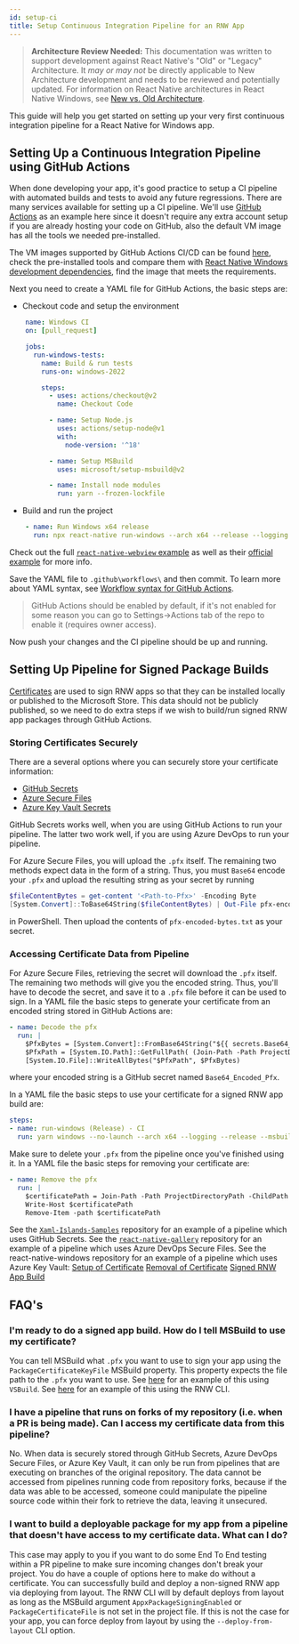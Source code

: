 ```yaml
---
id: setup-ci
title: Setup Continuous Integration Pipeline for an RNW App
---
```


> **Architecture Review Needed:** This documentation was written to support development against React Native's "Old" or "Legacy" Architecture. It *may or may not* be directly applicable to New Architecture development and needs to be reviewed and potentially updated. For information on React Native architectures in React Native Windows, see [New vs. Old Architecture](new-architecture.md).

This guide will help you get started on setting up your very first continuous integration pipeline for a React Native for Windows app.

## Setting Up a Continuous Integration Pipeline using GitHub Actions

When done developing your app, it's good practice to setup a CI pipeline with automated builds and tests to avoid any future regressions. There are many services available for setting up a CI pipeline. We'll use [GitHub Actions](https://docs.github.com/actions) as an example here since it doesn't require any extra account setup if you are already hosting your code on GitHub, also the default VM image has all the tools we needed pre-installed.

The VM images supported by GitHub Actions CI/CD can be found [here](https://github.com/actions/virtual-environments#github-actions-virtual-environments), check the pre-installed tools and compare them with [React Native Windows development dependencies](https://microsoft.github.io/react-native-windows/docs/rnw-dependencies), find the image that meets the requirements.

Next you need to create a YAML file for GitHub Actions, the basic steps are:
- Checkout code and setup the environment
```yaml
    name: Windows CI
    on: [pull_request]

    jobs:
      run-windows-tests:
        name: Build & run tests
        runs-on: windows-2022

        steps:
          - uses: actions/checkout@v2
            name: Checkout Code

          - name: Setup Node.js
            uses: actions/setup-node@v1
            with:
              node-version: '^18'

          - name: Setup MSBuild
            uses: microsoft/setup-msbuild@v2

          - name: Install node modules
            run: yarn --frozen-lockfile
```
- Build and run the project
```yaml
    - name: Run Windows x64 release
      run: npx react-native run-windows --arch x64 --release --logging
```
Check out the full [`react-native-webview` example](https://github.com/react-native-webview/react-native-webview/blob/master/.github/workflows/windows-ci.yml) as well as their [official example](https://github.blog/2019-08-08-github-actions-now-supports-ci-cd/) for more info.

Save the YAML file to `.github\workflows\` and then commit. To learn more about YAML syntax, see [Workflow syntax for GitHub Actions](https://docs.github.com/actions/using-workflows/workflow-syntax-for-github-actions).

> GitHub Actions should be enabled by default, if it's not enabled for some reason you can go to Settings->Actions tab of the repo to enable it (requires owner access).

Now push your changes and the CI pipeline should be up and running.

## Setting Up Pipeline for Signed Package Builds
[Certificates](https://docs.microsoft.com/windows/msix/package/create-certificate-package-signing) are used to sign RNW apps so that they can be installed locally or published to the Microsoft Store. This data should not be publicly published, so we need to do extra steps if we wish to build/run signed RNW app packages through GitHub Actions.

### Storing Certificates Securely
There are a several options where you can securely store your certificate information:

- [GitHub Secrets](https://docs.github.com/actions/security-guides/encrypted-secrets)
- [Azure Secure Files](https://docs.microsoft.com/azure/devops/pipelines/library/secure-files?view=azure-devops)
- [Azure Key Vault Secrets](https://docs.microsoft.com/azure/key-vault/secrets/about-secrets)

GitHub Secrets works well, when you are using GitHub Actions to run your pipeline. The latter two work well, if you are using Azure DevOps to run your pipeline.

For Azure Secure Files, you will upload the `.pfx` itself. The remaining two methods expect data in the form of a string. Thus, you must `Base64` encode your `.pfx` and upload the resulting string as your secret by running 
```powershell
$fileContentBytes = get-content '<Path-to-Pfx>' -Encoding Byte
[System.Convert]::ToBase64String($fileContentBytes) | Out-File pfx-encoded-bytes.txt
```
in PowerShell. Then upload the contents of `pfx-encoded-bytes.txt` as your secret.

### Accessing Certificate Data from Pipeline
For Azure Secure Files, retrieving the secret will download the `.pfx` itself. The remaining two methods will give you the encoded string. Thus, you'll have to decode the secret, and save it to a `.pfx` file before it can be used to sign. 
In a YAML file the basic steps to generate your certificate from an encoded string stored in GitHub Actions are:
```yaml
- name: Decode the pfx
  run: |
    $PfxBytes = [System.Convert]::FromBase64String("${{ secrets.Base64_Encoded_Pfx }}")
    $PfxPath = [System.IO.Path]::GetFullPath( (Join-Path -Path ProjectDirectoryPath -ChildPath GitHubActionsWorkflow.pfx) )
    [System.IO.File]::WriteAllBytes("$PfxPath", $PfxBytes)
```
where your encoded string is a GitHub secret named `Base64_Encoded_Pfx`.

In a YAML file the basic steps to use your certificate for a signed RNW app build are:
```yaml
steps:
- name: run-windows (Release) - CI 
  run: yarn windows --no-launch --arch x64 --logging --release --msbuildprops PackageCertificateKeyFile=ProjectDirectoryPath\GitHubActionsWorkflow.pfx
```

Make sure to delete your `.pfx` from the pipeline once you've finished using it.
In a YAML file the basic steps for removing your certificate are:
```yaml
- name: Remove the pfx
  run: |
    $certificatePath = Join-Path -Path ProjectDirectoryPath -ChildPath GitHubActionsWorkflow.pfx
    Write-Host $certificatePath
    Remove-Item -path $certificatePath
```

See the [`Xaml-Islands-Samples`](https://github.com/microsoft/Xaml-Islands-Samples/blob/1a112338455aacdde51cb13214bb9b57ba174a2c/.github/workflows/CPP-CI.yml) repository for an example of a pipeline which uses GitHub Secrets.
See the [`react-native-gallery`](https://github.com/microsoft/react-native-gallery/blob/bb9d933b33ee5f5bcb69903afe8bee351990719c/ci.yml) repository for an example of a pipeline which uses Azure DevOps Secure Files.
See the react-native-windows repository for an example of a pipeline which uses Azure Key Vault:
[Setup of Certificate](https://github.com/microsoft/react-native-windows/blob/d3c720b909b3c8de50cac5665c849288eabcf5da/.ado/templates/write-certificate.yml)
[Removal of Certificate](https://github.com/microsoft/react-native-windows/blob/d3c720b909b3c8de50cac5665c849288eabcf5da/.ado/templates/cleanup-certificate.yml)
[Signed RNW App Build](https://github.com/microsoft/react-native-windows/blob/d3c720b909b3c8de50cac5665c849288eabcf5da/.ado/templates/run-windows-with-certificates.yml)

## FAQ's
### I'm ready to do a signed app build. How do I tell MSBuild to use my certificate?
You can tell MSBuild what `.pfx` you want to use to sign your app using the `PackageCertificateKeyFile` MSBuild property. This property expects the file path to the `.pfx` you want to use. See [here](https://github.com/microsoft/react-native-windows/blob/353321ee40391f6f302e7cc80f96285e12780cbe/.ado/jobs/playground.yml#L114) for an example of this using `VSBuild`. See [here](https://github.com/microsoft/react-native-windows/blob/353321ee40391f6f302e7cc80f96285e12780cbe/.ado/templates/run-windows-with-certificates.yml#L48) for an example of this using the RNW CLI.

### I have a pipeline that runs on forks of my repository (i.e. when a PR is being made). Can I access my certificate data from this pipeline?
No. When data is securely stored through GitHub Secrets, Azure DevOps Secure Files, or Azure Key Vault, it can only be run from pipelines that are executing on branches of the original repository. The data cannot be accessed from pipelines running code from repository forks, because if the data was able to be accessed, someone could manipulate the pipeline source code within their fork to retrieve the data, leaving it unsecured.

### I want to build a deployable package for my app from a pipeline that doesn't have access to my certificate data. What can I do?
This case may apply to you if you want to do some End To End testing within a PR pipeline to make sure incoming changes don't break your project. You do have a couple of options here to make do without a certificate. You can successfully build and deploy a non-signed RNW app via deploying from layout. The RNW CLI will by default deploys from layout as long as the MSBuild argument `AppxPackageSigningEnabled` or `PackageCertificateFile` is not set in the project file. If this is not the case for your app, you can force deploy from layout by using the `--deploy-from-layout` CLI option.
